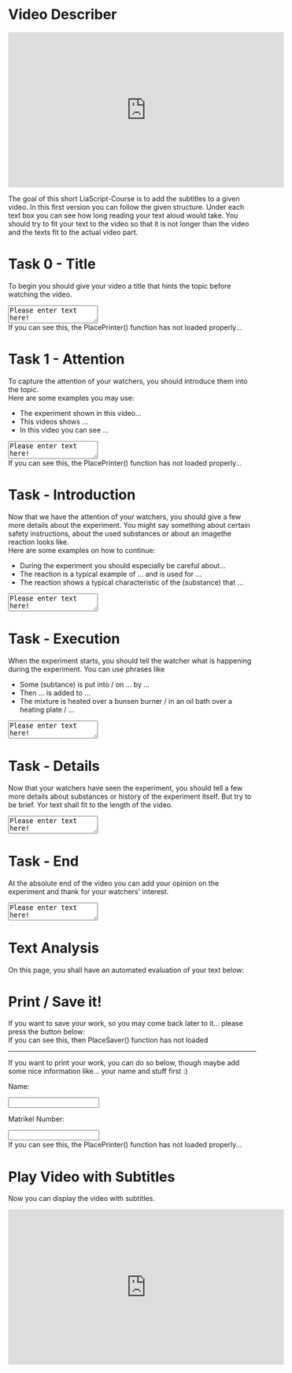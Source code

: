 <!--
author:   Anja Voigt

email:    anjvoi1@web.de

version:  0.0.1

language: en

narrator: US English Female






script: https://cdn.jsdelivr.net/gh/Anjuschenka/Subtitle-Adder@main/LiaScriptImageDescriber/imageDescriberFunctions.js
script: https://cdn.jsdelivr.net/gh/Anjuschenka/Subtitle-Adder@main/LiaScriptImageDescriber/ImageDescriber.js
script: https://cdn.jsdelivr.net/gh/Anjuschenka/Subtitle-Adder@main/LiaScriptImageDescriber/userTasks.js
script: https://cdn.jsdelivr.net/simplemde/latest/simplemde.min.js
script: https://cdn.jsdelivr.net/gh/gelbeforelle/thesaurus@0.1.2-alpha/code.js
script: https://www.youtube.com//s//player//c4225c42//www-widgetapi.vflset//www-widgetapi.js

link: https://cdn.jsdelivr.net/gh/Anjuschenka/Subtitle-Adder@main/LiaScriptImageDescriber/style.css
link: https://cdn.jsdelivr.net/gh/Anjuschenka/Subtitle-Adder@main/LiaScriptImageDescriber/print.css

script: https://cdn.jsdelivr.net/gh/kaptn-seebar/english-lia@latest/base.js
import: https://raw.githubusercontent.com/liaTemplates/TextAnalysis/main/README.md

test: @Textanalysis.FULL
persistent: True

comment:  This is a small tool, which will help the user to learn how to propperly describe an image, a piece of code, or an graph.
-->

# Video Describer

<iframe src="https://video.tu-freiberg.de/media/embed?key=c49c659861d64aa2c74bc20540819db0&width=560&height=315&autoplay=false&controls=true&autolightsoff=false&loop=false&chapters=false&playlist=false&related=false&responsive=false&t=0" data-src="" class="iframeLoaded" width="560" height="315" frameborder="0" allowfullscreen="allowfullscreen" allowtransparency="true" scrolling="no" aria-label="media embed code" style=""></iframe>

The goal of this short LiaScript-Course is to add the subtitles to a given video. In this first version you can follow the given structure. Under each text box you can see how long reading your text aloud would take. You should try to fit your text to the video so that it is not longer than the video and the texts fit to the actual video part.

Task 0 - Title
================

To begin you should give your video a title that hints the topic before watching the video.

<textarea id="TitleTextArea" oninput="TBonChange(this)">Please enter text here!</textArea>

<div id="Title">If you can see this, the PlacePrinter() function has not loaded properly...</div>

<script> PlaceSpeak("Title") </script>


Task 1 - Attention  
================
        
To capture the attention of your watchers, you should introduce them into the topic. <br/>
Here are some examples you may use:

* The experiment shown in this video...
* This videos shows ...
* In this video you can see ...
            
<textarea id="AttentionTextArea" oninput="TBonChange(this)">Please enter text here!</textArea>

<div id="Attention">If you can see this, the PlacePrinter() function has not loaded properly...</div>

<script> PlaceSpeak("Attention") </script>


Task - Introduction
==============

Now that we have the attention of your watchers, you should give a few more details about the experiment. You might say something about certain safety instructions, about the used substances or about an imagethe reaction looks like. <br/>
Here are some examples on how to continue:

* During the experiment you should especially be careful about...
* The reaction is a typical example of ... and is used for ...
* The reaction shows a typical characteristic of the (substance) that ...

<textarea id="IntroductionTextArea" oninput="TBonChange(this)">Please enter text here!</textArea>
<div id="Introduction"></div>

<script>
    PlaceSpeak("Introduction");
</script>

Task - Execution
==============

When the experiment starts, you should tell the watcher what is happening during the experiment. You can use phrases like

* Some (subtance) is put into / on ... by ...
* Then ... is added to ...
* The mixture is heated over a bunsen burner / in an oil bath over a heating plate / ...

<textarea id="ExecutionTextArea" oninput="TBonChange(this)" onchange="console.log(update(this.innerHTML))">Please enter text here!</textArea>

<div id="Execution"></div>

<script>
    PlaceSpeak("Execution");
</script>

Task - Details
==============

Now that your watchers have seen the experiment, you should tell a few more details about substances or history of the experiment itself. But try to be brief. Yor text shall fit to the length of the video.

<textarea id="DetailsTextArea" oninput="TBonChange(this)">Please enter text here!</textArea>

<div id="Details"></div>

<script>
    PlaceSpeak("Details");
</script>

Task - End
=================

At the absolute end of the video you can add your opinion on the experiment and thank for your watchers' interest.

<textarea id="EndTextArea" oninput="TBonChange(this)">Please enter text here!</textArea>

<div id="End"></div>

<script>
    PlaceSpeak("End");
</script>

# Text Analysis

On this page, you shall have an automated evaluation of your text below:
<div id="TestPlace"></div>

<script>
    let analysis = "";
    let main = document.getElementById("TestPlace");

    function appendText(name){
        let attention = document.getElementById(name);
        let paragraph = document.createElement("p");
        console.log("Appending: " + attention.value);
        paragraph.innerHTML = attention.value;

        analysis = analysis.concat(attention.value);
        analysis = analysis.concat(" \n ");
        //main.append(paragraph);
    }

    appendText("AttentionTextArea");
    appendText("IntroductionTextArea");
    appendText("ExecutionTextArea");
    appendText("DetailsTextArea");
    appendText("EndTextArea");

    console.log(analysis);
    let textArray = analysis.split(" ");
    analysis = analysis.toLowerCase();
    analysis = analysis.replace(".","");
    analysis = analysis.replace(",","");
    analysis = analysis.replace("?","");
    analysis = analysis.replace("!","");
    analysis = analysis.replace("-","");
    //analysis.replace("the", "");

    let array = analysis.split(" ");
    console.log(array);

    let paragraph = document.createElement("p");
    let reworkDiv = document.createElement("div");
    reworkDiv.setAttribute("class","rework")
    let head = document.createElement("h3");
    let info = document.createElement("h4");
    head.innerHTML="Frequently used words are highlighted";
    info.innerHTML = "Hover over a word to see synonyms. If a word can have different meanings, each is listed in a seperate line. Each meaning is marked as noun, adjective or verb in [square brackets].";
    let hline = document.createElement("hr");
    let titleText = document.getElementById("TitleTextArea").value;
    let title = document.createElement("h3");
    title.innerHTML = titleText;
    
    paragraph.appendChild(head);
    paragraph.appendChild(info);
    paragraph.appendChild(hline);
    reworkDiv.appendChild(paragraph);
        reworkDiv.appendChild(title);

    paragraph = document.createElement("p");
    
    for(let i = 0; i<array.length; i++){
        if(array[i] == "\n"){
            reworkDiv.appendChild(paragraph);
            paragraph = document.createElement("p");
        }
        else{
        let matches = 0;
        let result = 0;
        for(let j = 0; j<i; j++){
            if(array[j] == array[i]) matches++;
        }
        let nextSpan = document.createElement("span");
        nextSpan.innerHTML = textArray[i] + " ";
        for(let j=0; j<array.length; j++) if(array[j] == array[i]) result++;
            console.log(array[i] +" at index " + i + " found " + result + " times");
        if(result > array.length/20 && result > 1){
            console.log(array[i] + " is frequently used");
            nextSpan.setAttribute("class", "frequent");
            nextSpan.setAttribute("style","background:red");
            let currWord = array[i].toLowerCase();
            if(Object.hasOwn(thesaurus, currWord)) nextSpan.setAttribute("title", thesaurus[currWord]);
            else nextSpan.setAttribute("title", "No synonyms found!");
        }
        if(matches == 0) {
            console.log(array[i] +" was found " + result + " times");
        }

        paragraph.appendChild(nextSpan);
        }
    }
    console.log(reworkDiv);
    if(document.getElementById("TestPlace").querySelector(".rework")) document.getElementById("TestPlace").querySelector(".rework").remove();
    document.getElementById("TestPlace").appendChild(reworkDiv);
</script>

<script>  
        let array = Array.of("Attention", "Introduction", "Execution", "Details", "End");
        let fullText ="";
        for(let i=0; i<5; i++){
            
            let currID = array[i] + "TextArea";
            console.log(currID)
            
            if(!(document.getElementById(currID) == null)) fullText += document.getElementById(currID).value;
            
            console.log(currID)
        }
        
        console.log("Speaking time is calculated for:");
        console.log(fullText);
        let text = Textanalysis("speakingtime", fullText);
        console.log(text);
        document.getElementById("TestPlace").innerHTML=text;
</script>

# Print / Save it!

<html>
<head>
    <style> 
        .test {
            display: none;
        }
    </style>
</head>

<body>

<div class="example-screen">
If you want to save your work, so you may come back later to it... please press the button below:
</div>

<div id="Saver" class="example-screen">If you can see this, then PlaceSaver() function has not loaded</div>

<script>
function PlaceSaver() {
    let btn = document.createElement("button");
    btn.onclick = function() {
        DownloadFile();
    };
    btn.innerHTML = "Download here!";
    document.getElementById("Saver").innerHTML = "";
    document.getElementById("Saver").appendChild(btn);
}

function DownloadFile() {
    let dataheap = {
        "source" : ImgUrlLink,
        "text" : TBcontent
    };

    let json = JSON.stringify(dataheap);
    json = [json];
    let blob1 = new Blob(json, {type: "text/plain, charset=utf8"});
    let isIE = false;
    if(isIE) {
        window.navigator.msSaveBlob(blob1, "ImageDiscriber.json");
    } else {
        let url = window.url || window.webkitURL;
        link = url.createObjectURL(blob1);
        var a = document.createElement("a");
        a.download = "ImageDiscriber.json";
        a.href = link;
        document.body.appendChild(a);
        a.click();
        document.body.removeChild(a);
    }
}

PlaceSaver()

</script>

---

If you want to print your work, you can do so below, though maybe add some nice information like... your name and stuff first :)

Name:

<input id="NameBox" oninput="OnNameChange(this)" class="example-screen">

Matrikel Number:

<input id="MatBox" oninput="OnNameChange(this)" class="example-screen">

<div id="Printer" class="example-screen">If you can see this, the PlacePrinter() function has not loaded properly...</div>

<script>

    let TBcontent = {};
let NameContent = {};
let ImgUrlLink = "https://www.mebis.bayern.de/wp-content/uploads/sites/2/2015/05/Test_00.jpg";
let intervallRunning = 0;


function PlacePrinter() {
    let btn = document.createElement("button");
    btn.innerHTML = "Print";
    btn.onclick = function() {
        PrintDocument();
    }
    document.getElementById("Printer").innerHTML = "";
    document.getElementById("Printer").appendChild(btn);
    //todo
}

function PrintDocument() {
    let w = window.open();
    let div_to_print = document.createElement("div");
    let table = document.createElement("table");
    let tableRow1 = document.createElement("tr");
    //table row 1:
    //image
    let img = document.createElement("img");
    img.id = "pr_Img"
    img.src = ImgUrlLink;
    let colImage = document.createElement("td");
    colImage.appendChild(img);
    
    //author information
    let AuthorName = document.createElement("div");
    AuthorName.innerHTML = document.getElementById("NameBox").value;
    let MatrNb = document.createElement("div");
    MatrNb.innerHTML = document.getElementById("MatBox").value;

    let authorInfo = document.createElement("td");  
    authorInfo.appendChild(document.createTextNode("Name:"));
    authorInfo.appendChild(AuthorName);
    authorInfo.appendChild(document.createTextNode("Matrikl Nbr:"));
    authorInfo.appendChild(MatrNb);
    
    colImage.style = "width: 50%"
    authorInfo.style = "width: 50%"
    tableRow1.appendChild(colImage);
    tableRow1.appendChild(authorInfo);
    //table
    table.appendChild(tableRow1);

    let tableRow2 = document.createElement("tr");
    // table row 2:
    let tb_div = document.createElement("td"); 
    tb_div.colSpan = 2; 
    let printKeys = Object.keys(TBcontent);
    for(let printText of printKeys) {
        temp = document.createElement("div")
        let contentText = TBcontent[printText];
        contentText = contentText.split("\n");
        for(let txt of contentText) {
            temp.appendChild(document.createTextNode(txt));
            temp.appendChild(document.createElement("br"));
        }
        tb_div.appendChild(temp);
        tb_div.appendChild(document.createElement("br"));
    }
    tableRow2.appendChild(tb_div);
    table.appendChild(tableRow2);

    //Add text to the printing file:
    let textDiv = document.createElement("div");

    function createParagraph(name){
    let attention = document.getElementById(name);
    let paragraph = document.createElement("p");
    console.log("Appending: " + attention.value);
    paragraph.innerHTML = attention.value;

    //analysis = analysis.concat(attention.value);
    //analysis = analysis.concat(" \n ");
    //main.append(paragraph);
    return paragraph;
    }

    let printTitle = document.createElement("h3");
    printTitle.innerHTML = document.getElementById("TitleTextArea").value;


    textDiv.appendChild(printTitle);
    textDiv.appendChild(createParagraph("AttentionTextArea"));
    textDiv.appendChild(createParagraph("IntroductionTextArea"));
    textDiv.appendChild(createParagraph("ExecutionTextArea"));
    textDiv.appendChild(createParagraph("DetailsTextArea"));
    textDiv.appendChild(createParagraph("EndTextArea"));

    //Add all divs we want to have printed:
    
    div_to_print.appendChild(table);
    div_to_print.appendChild(textDiv);
    
    //console.log(div_to_print.innerHTML);
    let printContent = div_to_print.innerHTML;

    //w.document.body.appendChild(document.getElementsByClassName("print")[0]);

    w.document.body.appendChild(div_to_print);
    //w.document.write(document.getElementsByClassName("print")[0].innerH‌​TML);
    w.print();
    w.close();}

    PlacePrinter();
  </script>
</body>
</html>

# Play Video with Subtitles

Now you can display the video with subtitles.

<iframe id = "Final_Video" src="https://video.tu-freiberg.de/media/embed?key=c49c659861d64aa2c74bc20540819db0&width=560&height=315&autoplay=false&controls=true&autolightsoff=false&loop=false&chapters=false&playlist=false&related=false&responsive=false&t=0" data-src="" class="iframeLoaded" width="560" height="315" frameborder="0" allowfullscreen="allowfullscreen" allowtransparency="true" scrolling="no" aria-label="media embed code" style=""></iframe>

<script>
    let Paragraph = class {
        constructor(text, time1, time2) {
            this.text = text;
            this.time1 = time1;
            this.time2 = time2;
        }
    };
//console.log(Paragraph.name); not necessary, I think

let Text_Attention = document.getElementById("Attention").value;
let Speak_Attention = Textanalysis("speakingtime", Text_Attention);
let Time_Attention = parseInt(Speak_Attention[46])*600 + parseInt(Speak_Attention[47])*60 + parseInt(Speak_Attention[49])*10 + parseInt(Speak_Attention[50]);
let Time1_Attention = 0;
let Time2_Attention = Time1_Attention + Time_Attention;

let Text_Introduction = document.getElementById("Introduction").value;
let Speak_Introduction = Textanalysis("speakingtime", Text_Introduction);
let Time_Introduction = parseInt(Speak_Introduction[46])*600 + parseInt(Speak_Introduction[47])*60 + parseInt(Speak_Introduction[49])*10 + parseInt(Speak_Introduction[50]);
let Time1_Introduction = Time2_Attention;
let Time2_Introduction = Time1_Introduction + Time_Introduction;

let Text_Execution = document.getElementById("Execution").value;
let Speak_Execution = Textanalysis("speakingtime", Text_Execution);
let Time_Execution = parseInt(Speak_Execution[46])*600 + parseInt(Speak_Execution[47])*60 + parseInt(Speak_Execution[49])*10 + parseInt(Speak_Execution[50]);
let Time1_Execution = Time2_Introduction;
let Time2_Execution = Time1_Execution + Time_Execution;

let Text_Details = document.getElementById("Details").value;
let Speak_Details = Textanalysis("speakingtime", Text_Details);
let Time_Details = parseInt(Speak_Details[46])*600 + parseInt(Speak_Details[47])*60 + parseInt(Speak_Details[49])*10 + parseInt(Speak_Details[50]);
let Time1_Details = Time2_Execution;
let Time2_Details = Time1_Details + Time_Details;

let Text_End = document.getElementById("End").value;
let Speak_End = Textanalysis("speakingtime", Text_End);
let Time_End = parseInt(Speak_End[46])*600 + parseInt(Speak_End[47])*60 + parseInt(Speak_End[49])*10 + parseInt(Speak_End[50]);
let Time1_End = Time2_Details;
let Time2_End = Time1_End + Time_End;

let attention = Paragraph(Text_Attention, Time1_Attention, Time2_Attention);
let introduction = Paragraph(Text_Introduction, Time1_Introduction, Time2_Introduction);
let execution = Paragraph(Text_Execution, Time1_Execution, Time2_Execution);
let details = Paragraph(Text_Details, Time1_Details, Time2_Details);
let end = Paragraph(Text_End, Time1_End, Time2_End);

function Play_Video(){
    let btn2 = document.createElement("button");
    btn2.innerHTML = "Play Video";
    btn2.onclick = function() {
        var currentDateTime = new Date();
        console.log("Video is started at" + currentDateTime);
        var resultInSeconds=currentDateTime.getTime() / 1000;
        let t1 = attention.Time1 += resultInSeconds;
        let t2 = introduction.Time1 += resultInSeconds;
        let t3 = execution.Time1 += resultInSeconds;
        let t4 = details.Time1 += resultInSeconds;
        let t5 = end.Time1 += resultInSeconds;
        let vid = document.getElementById("Final_Video");
        vid.play();
    }
    document.getElementById(id).appendChild(btn2);
}

//Button, der gleichzeitig Video startet und die Systemzeit einspeichert. Diese wird auf alle Zeiten der Paragraphen addiert, woraufhin der jeweils angezeigte Text im entsprechenden Zeitraum angezeigt und anschließend wieder ausgeblendet wird.
</script>